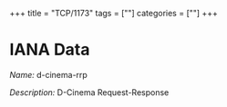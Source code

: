 +++
title = "TCP/1173"
tags = [""]
categories = [""]
+++

# IANA Data

_Name:_ d-cinema-rrp

_Description:_ D-Cinema Request-Response

